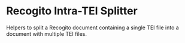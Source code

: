# Recogito Intra-TEI Splitter

Helpers to split a Recogito document containing a single TEI file into a document 
with multiple TEI files.